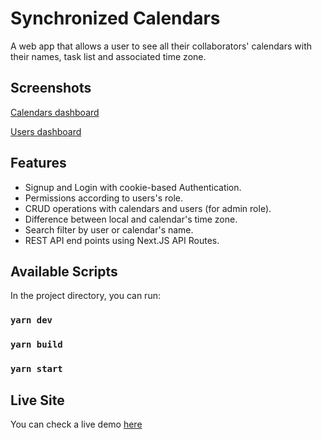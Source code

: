 # Synchronized Calendars

A web app that allows a user to see all their collaborators' calendars with their names, task list and associated time zone.

## Screenshots

[Calendars dashboard](calendars.jpg)

[Users dashboard](users.jpg)

## Features

- Signup and Login with cookie-based Authentication.
- Permissions according to users's role.
- CRUD operations with calendars and users (for admin role).
- Difference between local and calendar's time zone.
- Search filter by user or calendar's name.
- REST API end points using Next.JS API Routes.

## Available Scripts

In the project directory, you can run:

### `yarn dev`

### `yarn build`

### `yarn start`

## Live Site
You can check a live demo [here](https://sync-calendar.vercel.app/)
